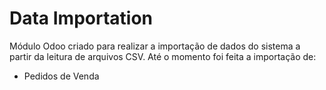 # Data Importation

Módulo Odoo criado para realizar a importação de dados do sistema a partir da leitura de arquivos CSV. Até o momento foi feita a importação de:
  - Pedidos de Venda

